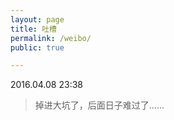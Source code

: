 ```yaml
---
layout: page
title: 吐槽
permalink: /weibo/
public: true

---
```


2016.04.08 23:38
> 掉进大坑了，后面日子难过了......
